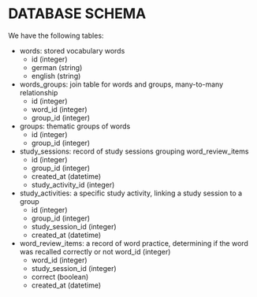 # DATABASE SCHEMA

We have the following tables:
- words: stored vocabulary words
  - id (integer)
  - german (string)
  - english (string)
- words_groups: join table for words and groups, many-to-many relationship
  - id (integer)
  - word_id (integer)
  - group_id (integer)
- groups: thematic groups of words
  - id (integer)
  - group_id (integer)
- study_sessions: record of study sessions grouping word_review_items
  - id (integer)
  - group_id (integer)
  - created_at (datetime)
  - study_activity_id (integer)
- study_activities: a specific study activity, linking a study session to a group
  - id (integer)
  - group_id (integer)
  - study_session_id (integer)
  - created_at (datetime)
- word_review_items: a record of word practice, determining if the word was recalled correctly or not
word_id (integer)
  - word_id (integer)
  - study_session_id (integer)
  - correct (boolean)
  - created_at (datetime)